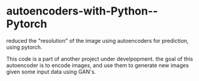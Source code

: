 # autoencoders-with-Python--Pytorch
 reduced the "resolution" of the image using autoencoders for prediction, using pytorch.

This code is a part of another project under develpopment.
the goal of this autoencoder is to encode images, and use them to generate new images given some input data using GAN's.